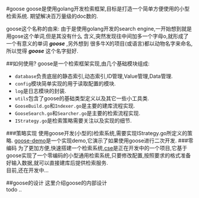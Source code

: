 #goose
goose是使用golang开发检索框架,目标是打造一个简单方便使用的小型检索系统.
期望解决百万量级的doc数的.

goose这个名称的由来:
由于是使用golang开发的search engine,一开始想到就是用gose这个单词,但是其没有什么
含义,突然发现往中间加多一个字母o,就形成了一个有意义的单词 ***goose*** ,另外想到
很多牛X的项目(或语言)都以动物名字来命名,所以觉得 ***goose*** 这个名字挺好.

##如何使用?
goose是一个检索框架实现,由几个基础模块组成:

* `database`负责底层的静态索引,动态索引,ID管理,Value管理,Data管理.
* `config`模块简单实现的用于读取配置的模块.
* `log`是日志模块的封装.
* `utils`包含了goose的基础类型定义以及其它一些小工具类.
* `GooseBuild.go`和`Indexer.go`是主要的建库流程实现.
* `GooseSearch.go`和`Searcher.go`是主要的检索流程实现.
* `IStrategy.go`是检索策略需要关注以及实现的细节.

###策略实现
使用goose开发(小型的)检索系统,需要实现IStrategy.go所定义的策略.
[goose-demo](https://github.com/getwe/goose-demo)是一个实现demo,它演示了如果使用goose进行二次开发.
###零编码
为了更加方便,快速搭建一个检索系统,[cse](https://github.com/getwe/cse)是正在开发中的一个项目,它基于goose实现了一个零编码的小型通用检索系统,只要修改配置,按照要求的格式准备好输入数据,就可以直接建库后提供检索服务.  
目前,还在开发中...

##goose的设计
这里介绍goose的内部设计  
todo ..